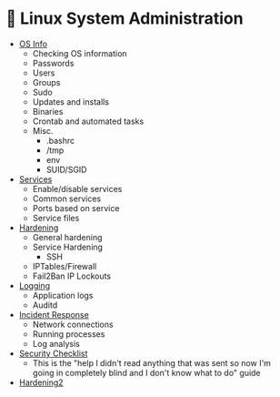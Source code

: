 # 🐧 Linux System Administration

- [OS Info](os-info.md)
	- Checking OS information
	- Passwords
	- Users
	- Groups
	- Sudo
	- Updates and installs
	- Binaries
	- Crontab and automated tasks
	- Misc.
		- .bashrc
		- /tmp
		- env
		- SUID/SGID
- [Services](services.md)
	- Enable/disable services
	- Common services
	- Ports based on service
	- Service files
- [Hardening](hardening.md)
	- General hardening
	- Service Hardening
		- SSH
	- IPTables/Firewall
	- Fail2Ban IP Lockouts
- [Logging](logging.md)
	- Application logs
	- Auditd
- [Incident Response](incident-response.md)
	- Network connections
	- Running processes
	- Log analysis
- [Security Checklist](security-checklist.md)
	- This is the "help I didn't read anything that was sent so now I'm going in completely blind and I don't know what to do" guide
- [Hardening2](hardening2.md)